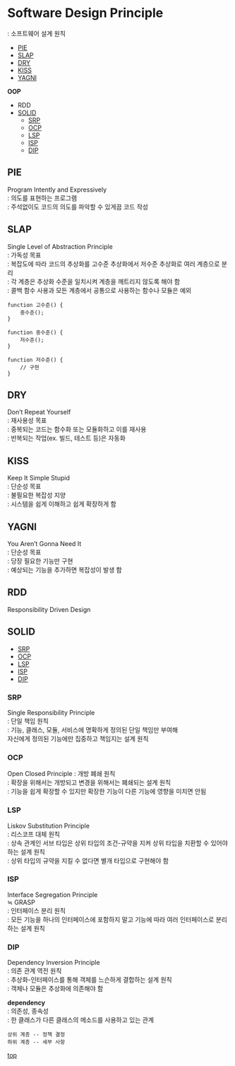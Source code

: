 # Software Design Principle
: 소프트웨어 설계 원칙   

- [PIE](#pie)
- [SLAP](#slap)
- [DRY](#dry)
- [KISS](#kiss)
- [YAGNI](#yagni)

**OOP**  
- RDD
- [SOLID](#solid)
    - [SRP](#srp)
    - [OCP](#ocp)
    - [LSP](#lsp)
    - [ISP](#isp)
    - [DIP](#dip)


## PIE
Program Intently and Expressively      
: 의도를 표현하는 프로그램     
: 주석없이도 코드의 의도를 파악할 수 있게끔 코드 작성      



## SLAP
Single Level of Abstraction Principle     
: 가독성 목표     
: 복잡도에 따라 코드의 추상화를 고수준 추상화에서 저수준 추상화로 여러 계층으로 분리      
: 각 계층은 추상화 수준을 일치시켜 계층을 깨트리지 않도록 해야 함      
: 콜백 함수 사용과 모든 계층에서 공통으로 사용하는 함수나 모듈은 예외       

```
function 고수준() {
    중수준();
}

function 중수준() {
    저수준();
}

function 저수준() {
    // 구현
}
```



## DRY
Don’t Repeat Yourself   
: 재사용성 목표    
: 중복되는 코드는 함수화 또는 모듈화하고 이를 재사용    
: 반복되는 작업(ex. 빌드, 테스트 등)은 자동화    



## KISS
Keep It Simple Stupid     
: 단순성 목표   
: 불필요한 복잡성 지양   
: 시스템을 쉽게 이해하고 쉽게 확장하게 함        



## YAGNI
You Aren’t Gonna Need It  
: 단순성 목표   
: 당장 필요한 기능만 구현   
: 예상되는 기능을 추가하면 복잡성이 발생 함   


## RDD
Responsibility Driven Design



## SOLID

- [SRP](#srp)
- [OCP](#ocp)
- [LSP](#lsp)
- [ISP](#isp)
- [DIP](#dip)



### SRP   
Single Responsibility Principle   
: 단일 책임 원칙   
: 기능, 클래스, 모듈, 서비스에 명확하게 정의된 단일 책임만 부여해              
  자신에게 정의된 기능에만 집중하고 책임지는 설계 원칙     



### OCP
Open Closed Principle
: 개방 폐쇄 원칙     
: 확장을 위해서는 개방되고 변경을 위해서는 폐쇄되는 설계 원칙           
: 기능을 쉽게 확장할 수 있지만 확장한 기능이 다른 기능에 영향을 미치면 안됨  



### LSP
Liskov Substitution Principle   
: 리스코프 대체 원칙   
: 상속 관계인 서브 타입은 상위 타입의 조건-규약을 지켜 상위 타입을 치환할 수 있어야 하는 설계 원칙     
: 상위 타입의 규약을 지킬 수 없다면 별개 타입으로 구현해야 함   



### ISP
Interface Segregation Principle    
≒ GRASP    
: 인터페이스 분리 원칙   
: 모든 기능을 하나의 인터페이스에 포함하지 말고 기능에 따라 여러 인터페이스로 분리하는 설계 원칙   



### DIP
Dependency Inversion Principle   
: 의존 관계 역전 원칙  
: 추상화-인터페이스를 통해 객체를 느슨하게 결합하는 설계 원칙       
: 객체나 모듈은 추상화에 의존해야 함    

**dependency**        
: 의존성, 종속성   
: 한 클래스가 다른 클래스의 메소드를 사용하고 있는 관계   


```
상위 계층 -- 정책 결정
하위 계층 -- 세부 사항  
```


[top](#)
